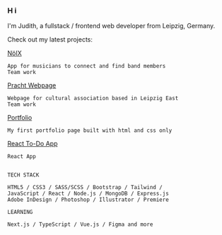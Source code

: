 ### H i

I'm Judith, a fullstack / frontend web developer from Leipzig, Germany.

Check out my latest projects:


[NöIX](https://make.noix.space/)
```
App for musicians to connect and find band members
Team work
```

[Pracht Webpage](https://pracht-ev.net/en)
```
Webpage for cultural association based in Leipzig East
Team work
```

[Portfolio](https://judithcrasser.github.io/portfolio/)

```
My first portfolio page built with html and css only
```

[React To-Do App](https://judithcrasser.github.io/to-do-app/)
```
React App
```

```

TECH STACK

HTML5 / CSS3 / SASS/SCSS / Bootstrap / Tailwind / 
JavaScript / React / Node.js / MongoDB / Express.js
Adobe InDesign / Photoshop / Illustrator / Premiere

LEARNING

Next.js / TypeScript / Vue.js / Figma and more

```
